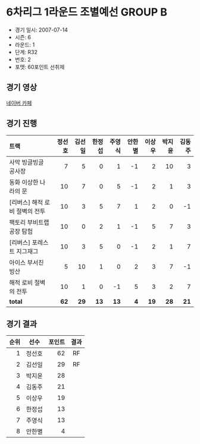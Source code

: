# 6차리그 1라운드 조별예선 GROUP B

- 경기 일시: 2007-07-14
- 시즌: 6
- 라운드: 1
- 단계: R32
- 번호: 2
- 포맷: 60포인트 선취제





## 경기 영상
[네이버 카페](https://cafe.naver.com/leaguekart/83)

## 경기 진행

| 트랙 | 정선호 | 김선일 | 한정섭 | 주영식 | 안한별 | 이상우 | 박지윤 | 김동주 |
|:---|---:|---:|---:|---:|---:|---:|---:|---:|
| 사막 빙글빙글 공사장 | 7 | 5 | 0 | 1 | -1 | 2 | 10 | 3 |
| 동화 이상한 나라의 문 | 10 | 7 | 0 | 5 | -1 | 2 | 1 | 3 |
| [리버스] 해적 로비 절벽의 전투 | 10 | 3 | 5 | 7 | 1 | 2 | 0 | -1 |
| 팩토리 부비트랩 공장 탐험 | 10 | 0 | 2 | 1 | -1 | 5 | 7 | 3 |
| [리버스] 포레스트 지그재그 | 10 | 3 | 5 | 0 | -1 | 2 | 1 | 7 |
| 아이스 부서진 빙산 | 5 | 10 | 1 | 0 | 2 | 3 | 7 | -1 |
| 해적 로비 절벽의 전투 | 10 | 1 | 0 | -1 | 5 | 3 | 2 | 7 |
| __total__ | __62__ | __29__ | __13__ | __13__ | __4__ | __19__ | __28__ | __21__ |




## 경기 결과

| 순위 | 선수 | 포인트 | 결과 |
|---:|:---:|---:|:---:|
| 1 | 정선호 | 62 | RF |
| 2 | 김선일 | 29 | RF |
| 3 | 박지윤 | 28 |  |
| 4 | 김동주 | 21 |  |
| 5 | 이상우 | 19 |  |
| 6 | 한정섭 | 13 |  |
| 7 | 주영식 | 13 |  |
| 8 | 안한별 | 4 |  |

